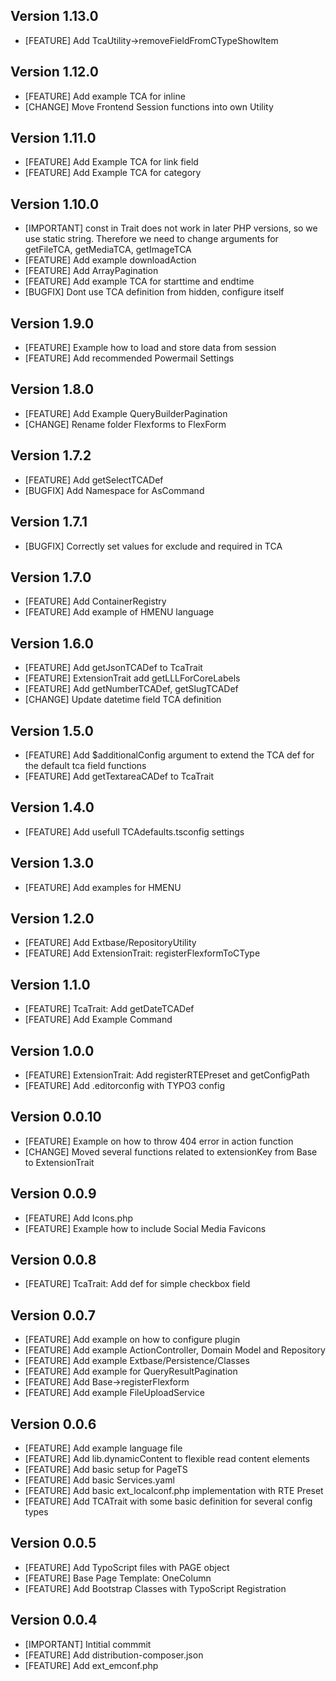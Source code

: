 ## Version 1.13.0
- [FEATURE] Add TcaUtility->removeFieldFromCTypeShowItem

## Version 1.12.0
- [FEATURE] Add example TCA for inline
- [CHANGE] Move Frontend Session functions into own Utility

## Version 1.11.0
- [FEATURE] Add Example TCA for link field
- [FEATURE] Add Example TCA for category

## Version 1.10.0
- [IMPORTANT] const in Trait does not work in later PHP versions, so we use static string. Therefore we need to change arguments for getFileTCA, getMediaTCA, getImageTCA
- [FEATURE] Add example downloadAction
- [FEATURE] Add ArrayPagination
- [FEATURE] Add example TCA for starttime and endtime
- [BUGFIX] Dont use TCA definition from hidden, configure itself

## Version 1.9.0
- [FEATURE] Example how to load and store data from session
- [FEATURE] Add recommended Powermail Settings

## Version 1.8.0
- [FEATURE] Add Example QueryBuilderPagination
- [CHANGE] Rename folder Flexforms to FlexForm

## Version 1.7.2
- [FEATURE] Add getSelectTCADef
- [BUGFIX] Add Namespace for AsCommand

## Version 1.7.1
- [BUGFIX] Correctly set values for exclude and required in TCA

## Version 1.7.0
- [FEATURE] Add ContainerRegistry
- [FEATURE] Add example of HMENU language

## Version 1.6.0
- [FEATURE] Add getJsonTCADef to TcaTrait
- [FEATURE] ExtensionTrait add getLLLForCoreLabels
- [FEATURE] Add getNumberTCADef, getSlugTCADef
- [CHANGE] Update datetime field TCA definition

## Version 1.5.0
- [FEATURE] Add $additionalConfig argument to extend the TCA def for the default tca field functions
- [FEATURE] Add getTextareaCADef to TcaTrait

## Version 1.4.0
- [FEATURE] Add usefull TCAdefaults.tsconfig settings

## Version 1.3.0
- [FEATURE] Add examples for HMENU

## Version 1.2.0
- [FEATURE] Add Extbase/RepositoryUtility
- [FEATURE] Add ExtensionTrait: registerFlexformToCType

## Version 1.1.0
- [FEATURE] TcaTrait: Add getDateTCADef
- [FEATURE] Add Example Command

## Version 1.0.0
- [FEATURE] ExtensionTrait: Add registerRTEPreset and getConfigPath
- [FEATURE] Add .editorconfig with TYPO3 config

## Version 0.0.10
- [FEATURE] Example on how to throw 404 error in action function
- [CHANGE] Moved several functions related to extensionKey from Base to ExtensionTrait

## Version 0.0.9
- [FEATURE] Add Icons.php
- [FEATURE] Example how to include Social Media Favicons

## Version 0.0.8
- [FEATURE] TcaTrait: Add def for simple checkbox field

## Version 0.0.7
- [FEATURE] Add example on how to configure plugin
- [FEATURE] Add example ActionController, Domain Model and Repository
- [FEATURE] Add example Extbase/Persistence/Classes
- [FEATURE] Add example for QueryResultPagination
- [FEATURE] Add Base->registerFlexform
- [FEATURE] Add example FileUploadService

## Version 0.0.6
- [FEATURE] Add example language file
- [FEATURE] Add lib.dynamicContent to flexible read content elements
- [FEATURE] Add basic setup for PageTS
- [FEATURE] Add basic Services.yaml
- [FEATURE] Add basic ext_localconf.php implementation with RTE Preset
- [FEATURE] Add TCATrait with some basic definition for several config types

## Version 0.0.5
- [FEATURE] Add TypoScript files with PAGE object
- [FEATURE] Base Page Template: OneColumn
- [FEATURE] Add Bootstrap Classes with TypoScript Registration

## Version 0.0.4
- [IMPORTANT] Intitial commmit
- [FEATURE] Add distribution-composer.json
- [FEATURE] Add ext_emconf.php
